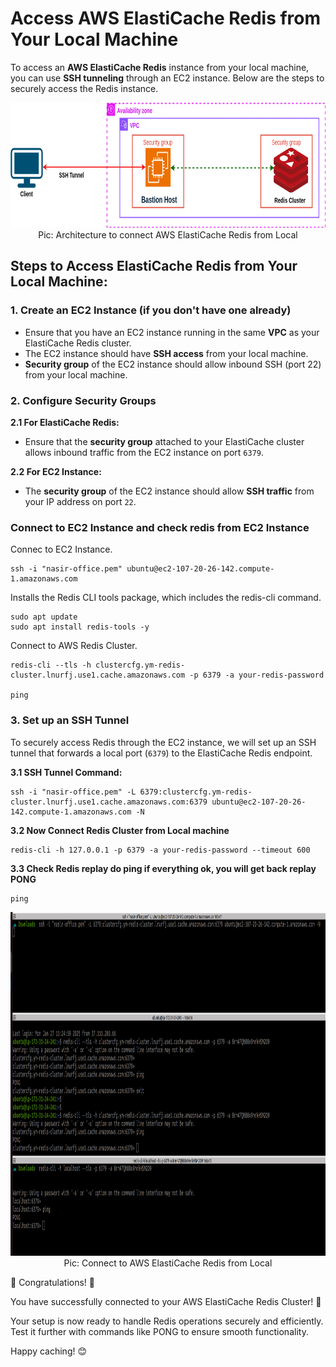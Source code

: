 
# Access AWS ElastiCache Redis from Your Local Machine

To access an **AWS ElastiCache Redis** instance from your local machine, you can use **SSH tunneling** through an EC2 instance. Below are the steps to securely access the Redis instance.


<p align="center">
  <img src="./ref-image/redis-connection-from-local.png" alt="Architecture to connect AWS ElastiCache Redis from Local" title="Architecture to connect AWS ElastiCache Redis from Local" height="200" width="900"/>
  <br/>
  Pic: Architecture to connect AWS ElastiCache Redis from Local
</p>

## Steps to Access ElastiCache Redis from Your Local Machine:

### 1. **Create an EC2 Instance (if you don't have one already)**

- Ensure that you have an EC2 instance running in the same **VPC** as your ElastiCache Redis cluster.
- The EC2 instance should have **SSH access** from your local machine.
- **Security group** of the EC2 instance should allow inbound SSH (port 22) from your local machine.

### 2. **Configure Security Groups**

**2.1 For ElastiCache Redis:**
  - Ensure that the **security group** attached to your ElastiCache cluster allows inbound traffic from the EC2 instance on port `6379`.
  
**2.2 For EC2 Instance:**
  - The **security group** of the EC2 instance should allow **SSH traffic** from your IP address on port `22`.

### Connect to EC2 Instance and check redis from EC2 Instance

Connec to EC2 Instance.
```
ssh -i "nasir-office.pem" ubuntu@ec2-107-20-26-142.compute-1.amazonaws.com
```
Installs the Redis CLI tools package, which includes the redis-cli command.
```
sudo apt update 
sudo apt install redis-tools -y

```

Connect to AWS Redis Cluster.
```
redis-cli --tls -h clustercfg.ym-redis-cluster.lnurfj.use1.cache.amazonaws.com -p 6379 -a your-redis-password

ping
```


### 3. **Set up an SSH Tunnel**

To securely access Redis through the EC2 instance, we will set up an SSH tunnel that forwards a local port (`6379`) to the ElastiCache Redis endpoint.

**3.1 SSH Tunnel Command:**
```
ssh -i "nasir-office.pem" -L 6379:clustercfg.ym-redis-cluster.lnurfj.use1.cache.amazonaws.com:6379 ubuntu@ec2-107-20-26-142.compute-1.amazonaws.com -N
```

**3.2 Now Connect Redis Cluster from Local machine**
```
redis-cli -h 127.0.0.1 -p 6379 -a your-redis-password --timeout 600

```
**3.3 Check Redis replay do ping if everything ok, you will get back replay PONG**

```
ping
```

<p align="center">
  <img src="./ref-image/redish.png" alt="Connect to AWS ElastiCache Redis from Local" title="Connect to AWS ElastiCache Redis from Local" height="550" width="900"/>
  <br/>
  Pic: Connect to AWS ElastiCache Redis from Local
</p>

🎉 Congratulations! 🎉

You have successfully connected to your AWS ElastiCache Redis Cluster! 🚀

Your setup is now ready to handle Redis operations securely and efficiently. Test it further with commands like PONG to ensure smooth functionality.

Happy caching! 😊